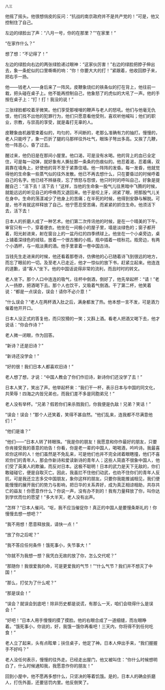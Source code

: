     八三 

   他摇了摇头。他很想俏皮的反问：“抗战的南京政府并不是共产党的！”可是，他又控制住了自己。

   左边的绿脸出了声：“八月一号，你的在那里？”“在家里！”

   “在家作什么？”

   想了想：“不记得了！”

   左边的绿脸向右边的两张绿脸递过眼神：“这家伙厉害！”右边的绿脸把脖子伸出去，象一条蛇似的口里嘶嘶的响：“你！你要大大的打！”紧跟着，他收回脖子来，把右手一扬。

   他——钱老人——身后来了一阵风，皮鞭象烧红的铁条似的打在背上，他往前一栽，把头碰在桌子上。他不能再控制自己，他象怒了的虎似的大吼了一声。他的手按在桌子上：“打！打！我没的说！”

   三张绿脸都咬着牙微笑。他们享受那嗖嗖的鞭声与老人的怒吼。他们与他毫无仇恨，他们找不出他的犯罪行为，他们只愿意看他受刑，喜欢听他喊叫；他们的职业，宗教，与崇高的享受，就是毒打无辜的人。

   皮鞭象由机器管束着似的，均匀的，不间断的，老那么准确有力的抽打。慢慢的，老人只能哼了，象一匹折了腿的马那样往外吐气，眼珠子弩出多高。又挨了几鞭，他一阵恶心，昏了过去。

   醒过来，他仍旧是在那间小屋里。他口渴，可是没有水喝。他的背上的血已全定住，可是每一动弹，就好象有人撕扯那一条条的伤痕似的。他忍着渴，忍着痛，双肩靠在墙角上，好使他的背不至于紧靠住墙。他一阵阵的发昏。每一发昏，他就觉得他的生命象一些蒸气似的往外发散。他已不再去想什么，只在要昏过的时候呼着自己的名字。他已经不辨昼夜，忘了愤怒与怨恨，他只时时的呼叫自己，好象是提醒自己：“活下去！活下去！”这样，当他的生命象一股气儿往黑暗中飞腾的时候，就能远远的听见自己的呼唤而又退回来。他于是咬上牙，闭紧了眼，把那股气儿关在身中。生命的荡漾减少了他身上的苦痛；在半死的时候，他得到安静与解脱。可是，他不肯就这样释放了自己。他宁愿忍受苦痛，而紧紧的抓住生命。他须活下去，活下去！

   日本人的折磨人成了一种艺术。他们第二次传讯他的时候，是在一个晴美的下午。审官只有一个，穿着便衣。他坐在一间极小的屋子里，墙是淡绿色的；窗子都开着，阳光射进来，射在窗台上的一盆丹红的四季绣球上。他坐在一个小桌旁边，桌上铺着深绿色的绒毯，放着一个很古雅的小瓶，瓶中插着一枝秋花。瓶旁边，有两个小酒杯，与一瓶淡黄的酒。他手里拿着一卷中国古诗。

   当钱先生走进来的时候，他还看着那卷诗，仿佛他的心已随着诗飞到很远的地方，而忘了眼前的一切。及至老人已走近，他才一惊似的放下书，赶紧立起来。他连连的道歉，请“客人”坐下。他的中国话说得非常的流利，而且时时的转文。

   老人坐下。那个人口中连连的吸气，往杯中倒酒，倒好了，他先举起杯：“请！”老人一扬脖，把酒喝下去。那个人也饮干，又吸着气倒酒。干了第二杯，他笑着说：“都是一点误会，误会！请你不必介意！”

   “什么误会？”老人在两杯酒入肚之后，满身都发了热。他本想一言不发，可是酒力催着他开开口。

   日本人没正式的答复他，而只狡猾的一笑；又斟上酒。看老人把酒又喝下去，他才说话：“你会作诗？”

   老人微一闭眼，作为回答。

   “新诗？还是旧诗？”

   “新诗还没学会！”

   “好的很！我们日本人都喜欢旧诗！”

   老人想了想，才说：“中国人教会了你们作旧诗，新诗你们还没学了去！”

   日本人笑了，笑出了声。他举起杯来：“我们干一杯，表示日本与中国的同文化，共荣辱！四海之内皆兄弟也，而我们差不多是同胞弟兄！”

   老人没有举杯。“兄弟？假若你们来杀戮我们，你我便是仇敌！兄弟？笑话！”

   “误会！误会！”那个人还笑着，笑得不甚自然。“他们乱来，连我都不尽满意他们！”

   “他们是谁？”

   “他们——”日本人转了转眼珠。“我是你的朋友！我愿意和你作最好的朋友，只要你肯接受我的善意的劝告！你看，你是老一辈的中国人，喝喝酒，吟吟诗。我最喜欢你这样的人！他们虽然是不免乱来，可是他们也并不完全闭着眼瞎撞，他们不喜欢你们的青年人，那会作新诗和爱读新诗的青年人；这些人简直不很象中国人，他们受了英美人的欺骗，而反对日本。这极不聪明！日本的武力是天下无敌的，你们敢碰碰它，便是自取灭亡。因此，我虽拦不住他们动武，也劝不住你们的青年人反抗，可是我还立志多交中国朋友，象你这样的朋友。只要你我能推诚相见，我们便能慢慢的展开我们的势力与影响，把日华的关系弄好，成为真正相谅相助，共存共亡的益友！你愿意作什么？你说一声，没有办不到的！我有力量释放了你，叫你达到学优而仕的愿望！”多大半天，老人没有出声。

   “怎样？”日本人催问。“呕，我不应当催促你！真正的中国人是要慢条斯礼的！你慢慢去想一想吧？”

   “我不用想！愿意释放我，请快一点！”

   “放了你之后呢？”

   “我不答应任何条件！饿死事小，失节事大！”

   “你就不为我想一想？我凭白无故的放了你，怎么交代呢？”

   “那随你！我很爱我的命，可是更爱我的气节！”“什么气节？我们并不想灭了中国！”

   “那么，打仗为了什么呢？”

   “那是误会！”

   “误会？就误会到底吧！除非历史都是说谎，有那么一天，咱们会晓得什么是误会！”

   “好吧！”日本人用手慢慢的摸了摸脸。他的右眼合成了一道细缝，而左眼睁着。“饿死事小，你说的，好，我饿一饿你再看吧！三天内，你将得不到任何吃食！”

   老人立了起来，头有点眩晕；扶住桌子，他定了神。日本人伸出手来，“我们握握手不好吗？”

   老人没任何表示，慢慢的往外走。已经走出屋门，他又被叫住：“你什么时候想明白了，什么时候通知我，我愿意作你的朋友！”

   回到小屋中，他不愿再多想什么，只坚决的等着饥饿。是的，日本人的确会折磨人，打伤外面，还要惩罚内里。他反倒笑了。

